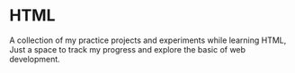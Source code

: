 # HTML
A collection of my practice projects and  experiments while learning HTML, Just a space to track my progress and explore the basic of web development.

